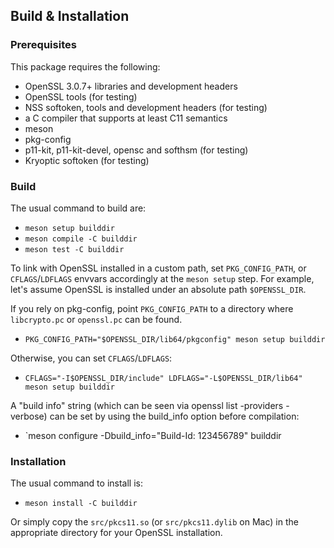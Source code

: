 ## Build & Installation

### Prerequisites

This package requires the following:
- OpenSSL 3.0.7+ libraries and development headers
- OpenSSL tools (for testing)
- NSS softoken, tools and development headers (for testing)
- a C compiler that supports at least C11 semantics
- meson
- pkg-config
- p11-kit, p11-kit-devel, opensc and softhsm (for testing)
- Kryoptic softoken (for testing)

### Build

The usual command to build are:
- `meson setup builddir`
- `meson compile -C builddir`
- `meson test -C builddir`

To link with OpenSSL installed in a custom path, set
`PKG_CONFIG_PATH`, or `CFLAGS`/`LDFLAGS` envvars accordingly at the
`meson setup` step. For example, let's assume OpenSSL is installed
under an absolute path `$OPENSSL_DIR`.

If you rely on pkg-config, point `PKG_CONFIG_PATH` to a directory
where `libcrypto.pc` or `openssl.pc` can be found.

- `PKG_CONFIG_PATH="$OPENSSL_DIR/lib64/pkgconfig" meson setup builddir`

Otherwise, you can set `CFLAGS`/`LDFLAGS`:

- `CFLAGS="-I$OPENSSL_DIR/include" LDFLAGS="-L$OPENSSL_DIR/lib64" meson setup builddir`

A "build info" string (which can be seen via openssl list -providers -verbose) can be set
by using the build_info option before compilation:
- `meson configure -Dbuild_info="Build-Id: 123456789" builddir

### Installation

The usual command to install is:

- `meson install -C builddir`

Or simply copy the `src/pkcs11.so` (or `src/pkcs11.dylib` on Mac) in the appropriate directory for your OpenSSL installation.
